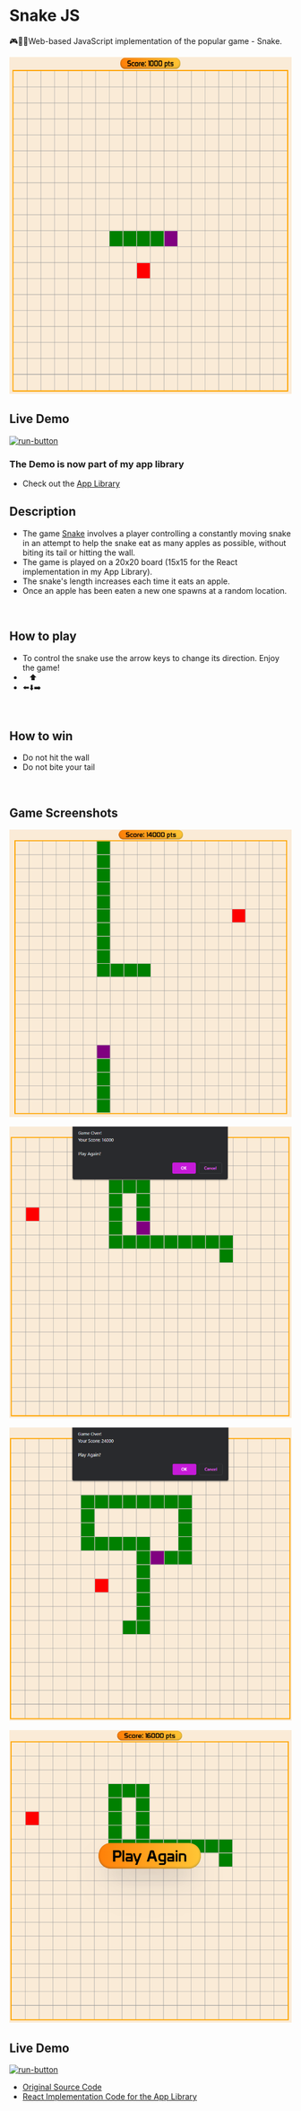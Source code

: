 # Snake JS
🎮🐍🍎Web-based JavaScript implementation of the popular game - Snake.
<p align="center"><a href="https://app-library-13e36.web.app/apps/snake"><img src="https://github.com/mirokrastanov/snakeJS/blob/main/src/previews/snake-4.png?raw=true" alt="game-image" height="600px"></a></p>

## Live Demo
[<img src="https://freepngimg.com/download/play_now_button/25403-5-play-now-button-transparent.png" alt="run-button" height="40px" />](https://app-library-13e36.web.app/apps/snake)
### The Demo is now part of my app library 
- Check out the [App Library](https://app-library-13e36.web.app/)

## Description
- The game [Snake](https://en.wikipedia.org/wiki/Snake_(video_game_genre)) involves a player controlling a constantly moving snake in an attempt to help the snake eat as many apples as possible, without biting its tail or hitting the wall.
- The game is played on a 20x20 board (15x15 for the React implementation in my App Library).
- The snake's length increases each time it eats an apple.
- Once an apple has been eaten a new one spawns at a random location.
<br />

## How to play
- To control the snake use the arrow keys to change its direction. Enjoy the game! <br />
- ` ` ⬆️ ` ` <br />
- ⬅️⬇️➡️ 
<br />

## How to win
- Do not hit the wall
- Do not bite your tail
<br />

## Game Screenshots
<p align="center"><img src="https://github.com/mirokrastanov/snakeJS/blob/main/src/previews/snake-1.png?raw=true" alt="image" /></p>
<p align="center"><img src="https://github.com/mirokrastanov/snakeJS/blob/main/src/previews/snake-2.png?raw=true" alt="image" /></p>
<p align="center"><img src="https://github.com/mirokrastanov/snakeJS/blob/main/src/previews/snake-5.png?raw=true" alt="image" /></p>
<p align="center"><img src="https://github.com/mirokrastanov/snakeJS/blob/main/src/previews/snake-3.png?raw=true" alt="image" /></p>

## Live Demo
[<img src="https://freepngimg.com/download/play_now_button/25403-5-play-now-button-transparent.png" alt="run-button" height="40px" />](https://app-library-13e36.web.app/apps/snake)
- [Original Source Code](https://github.com/mirokrastanov/snakeJS)
- [React Implementation Code for the App Library](https://github.com/mirokrastanov/app-library/tree/main/client/src/apps/snake)
  
  
